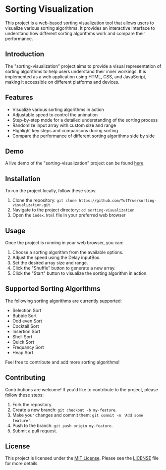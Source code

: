 # Sorting Visualization

This project is a web-based sorting visualization tool that allows users to visualize various sorting algorithms. It provides an interactive interface to understand how different sorting algorithms work and compare their performance.


## Introduction

The "sorting-visualization" project aims to provide a visual representation of sorting algorithms to help users understand their inner workings. It is implemented as a web application using HTML, CSS, and JavaScript, making it accessible on different platforms and devices.

## Features

- Visualize various sorting algorithms in action
- Adjustable speed to control the animation
- Step-by-step mode for a detailed understanding of the sorting process
- Randomize input array with custom size and range
- Highlight key steps and comparisons during sorting
- Compare the performance of different sorting algorithms side by side

## Demo

A live demo of the "sorting-visualization" project can be found [here](https://sorting-visualization-gray.vercel.app/).

## Installation

To run the project locally, follow these steps:

1. Clone the repository: `git clone https://github.com/TutTrue/sorting-visualization.git`
2. Navigate to the project directory: `cd sorting-visualization`
3. Open the `index.html` file in your preferred web browser

## Usage

Once the project is running in your web browser, you can:

1. Choose a sorting algorithm from the available options.
2. Adjust the speed using the Delay inputBox.
3. Set the desired array size and range.
4. Click the "Shuffle" button to generate a new array.
5. Click the "Start" button to visualize the sorting algorithm in action.

## Supported Sorting Algorithms

The following sorting algorithms are currently supported:

- Selection Sort
- Bubble Sort
- Odd even Sort
- Cocktail Sort
- Insertion Sort
- Shell Sort
- Quick Sort
- Frequancy Sort
- Heap Sort

Feel free to contribute and add more sorting algorithms!

## Contributing

Contributions are welcome! If you'd like to contribute to the project, please follow these steps:

1. Fork the repository.
2. Create a new branch: `git checkout -b my-feature`.
3. Make your changes and commit them: `git commit -m 'Add some feature'`.
4. Push to the branch: `git push origin my-feature`.
5. Submit a pull request.

## License

This project is licensed under the [MIT License](https://opensource.org/licenses/MIT). Please see the [LICENSE](LICENSE) file for more details.